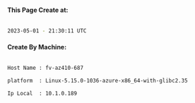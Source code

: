 
   
#### This Page Create at:

```bash

2023-05-01 - 21:30:11 UTC

```

#### Create By Machine:

```bash

Host Name : fv-az410-687

platform  : Linux-5.15.0-1036-azure-x86_64-with-glibc2.35

Ip Local  : 10.1.0.189

```


